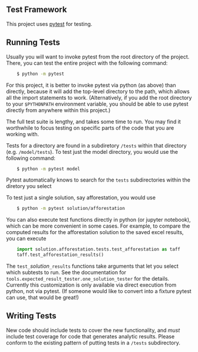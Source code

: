 ## Test Framework

This project uses [pytest](https://docs.pytest.org/en/6.2.x/contents.html) for testing.  

## Running Tests

Usually you will want to invoke pytest from the root directory of the project.  There,
you can test the entire project with the following command:
```sh
    $ python -m pytest
```
For this project, it is better to invoke pytest via python (as above) than directly, because it will
add the top-level directory to the path, which allows all the import statements to work.   (Alternatively,
if you add the root directory to your `$PYTHONPATH` environment variable, you should be able to use
pytest directly from anywhere within this project.)

The full test suite is lengthy, and takes some time to run.  You may find it worthwhile to focus testing on specific parts of the code that you are working with.

Tests for a directory are found in a subdiretory `/tests` within that directory (e.g. `/model/tests`).
To test just the model directory, you would use the following command:
```sh
    $ python -m pytest model
```
Pytest automatically knows to search for the `tests` subdirectories within the diretory you select

To test just a single solution, say afforestation, you would use
```sh
    $ python -m pytest solution/afforestation
```

You can also execute test functions directly in python (or jupyter notebook), which can be more convenient in some cases.
For example, to compare the computed results for the afforestation solution to the saved excel results,
you can execute
```python
    import solution.afforestation.tests.test_afforestation as taff
    taff.test_afforestation_results()
```

The `test_`_solution_`_results` functions take arguments that let you select which subtests to run.  See the 
documentation for `tools.expected_result_tester.one_solution_tester` for the details.  Currently this customization is
only available via direct execution from python, not via pytest.  (If someone would like to convert into a fixture pytest can use,
that would be great!)

## Writing Tests

New code should include tests to cover the new functionality, and _must_ include test
coverage for code that generates analytic results.  Please conform to the existing pattern of putting tests in a `/tests` subdirectory.
 